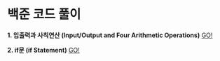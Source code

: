 # 백준 코드 풀이

**1. 입출력과 사칙연산 (Input/Output and Four Arithmetic Operations)** [GO!](https://www.acmicpc.net/step/1)

**2. if문 (if Statement)** [GO!](https://www.acmicpc.net/step/4)
